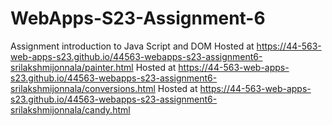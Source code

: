 
# WebApps-S23-Assignment-6
Assignment introduction to Java Script and DOM
Hosted at https://44-563-web-apps-s23.github.io/44563-webapps-s23-assignment6-srilakshmijonnala/painter.html
Hosted at https://44-563-web-apps-s23.github.io/44563-webapps-s23-assignment6-srilakshmijonnala/conversions.html
Hosted at https://44-563-web-apps-s23.github.io/44563-webapps-s23-assignment6-srilakshmijonnala/candy.html